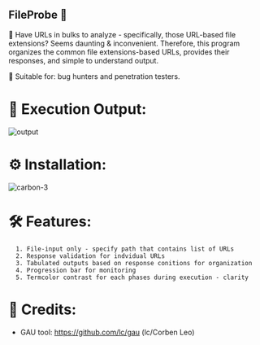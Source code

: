 ## FileProbe 📄

🎯 Have URLs in bulks to analyze - specifically, those URL-based file extensions? Seems daunting & inconvenient. Therefore, this program organizes the common file extensions-based URLs,  provides their responses, and simple to understand output. 

👀 Suitable for: bug hunters and penetration testers.


# 🚀 Execution Output:

![output](https://github.com/user-attachments/assets/16ccc513-1771-4d4d-b6e1-a7dd80d93099)


# ⚙️ Installation:

![carbon-3](https://github.com/user-attachments/assets/2d867d1a-da90-41a2-aec2-3d6bb5c66ad7)

# 🛠️ Features:

      1. File-input only - specify path that contains list of URLs
      2. Response validation for indvidual URLs 
      3. Tabulated outputs based on response conitions for organization
      4. Progression bar for monitoring
      5. Termcolor contrast for each phases during execution - clarity

# 👥 Credits:

 - GAU tool: https://github.com/lc/gau (lc/Corben Leo)
